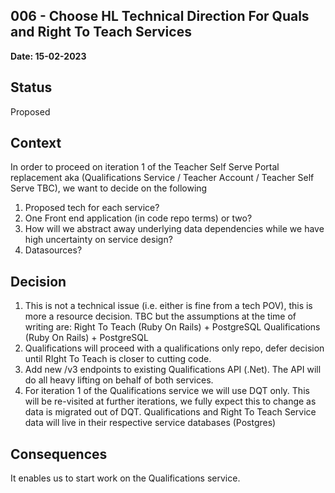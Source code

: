 ## 006 - Choose HL Technical Direction For Quals and Right To Teach Services

**Date: 15-02-2023**

## Status

Proposed

## Context

In order to proceed on iteration 1 of the Teacher Self Serve Portal replacement aka (Qualifications Service / Teacher Account / Teacher Self Serve TBC),
we want to decide on the following
1. Proposed tech for each service?
2. One Front end application (in code repo terms) or two?
3. How will we abstract away underlying data dependencies while we have high uncertainty on service design?
4. Datasources?

## Decision

1. This is not a technical issue (i.e. either is fine from a tech POV), this is more a resource decision. TBC but the assumptions at the time of writing are:
    Right To Teach (Ruby On Rails) + PostgreSQL
    Qualifications (Ruby On Rails) + PostgreSQL
2. Qualifications will proceed with a qualifications only repo, defer decision until RIght To Teach is closer to cutting code.
3. Add new /v3 endpoints to existing Qualifications API (.Net). The API will do all heavy lifting on behalf of both services.
4. For iteration 1 of the Qualifications service we will use DQT only. This will be re-visited at further iterations, we fully expect this to change as data
   is migrated out of DQT. Qualifications and Right To Teach Service data will live in their respective service databases (Postgres)

## Consequences

It enables us to start work on the Qualifications service.
